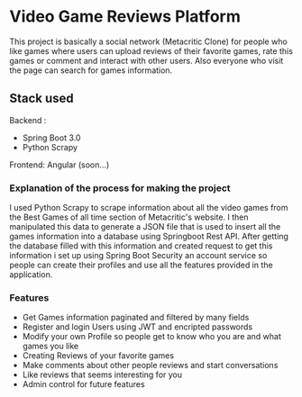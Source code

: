 # Video Game Reviews Platform

This project is basically a social network (Metacritic Clone) for people who like games where users can upload reviews of their favorite games, rate this games or
comment and interact with other users. Also everyone who visit the page can search for games information.

## Stack used

Backend : 
* Spring Boot 3.0
* Python Scrapy

Frontend: Angular (soon...)

### Explanation of the process for making the project

I used Python Scrapy to scrape information about all the video games from the Best Games of all time section of Metacritic's website.
I then manipulated this data to generate a JSON file that is used to insert all the games information into a database using Springboot Rest API.
After getting the database filled with this information and created request to get this information i set up using Spring Boot Security an account service
so people can create their profiles and use all the features provided in the application.

### Features
* Get Games information paginated and filtered by many fields 
* Register and login Users using JWT and encripted passwords
* Modify your own Profile so people get to know who you are and what games you like
* Creating Reviews of your favorite games
* Make comments about other people reviews and start conversations
* Like reviews that seems interesting for you
* Admin control for future features

